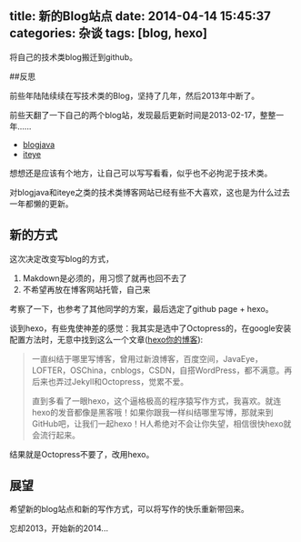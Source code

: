 title: 新的Blog站点
date: 2014-04-14 15:45:37
categories: 杂谈
tags: [blog, hexo]
---

将自己的技术类blog搬迁到github。

<!--more-->

##反思

前些年陆陆续续在写技术类的Blog，坚持了几年，然后2013年中断了。

前些天翻了一下自己的两个blog站，发现最后更新时间是2013-02-17，整整一年......

* [blogjava](http://www.blogjava.net/aoxj/)
* [iteye](http://skydream.iteye.com/)

想想还是应该有个地方，让自己可以写写看看，似乎也不必拘泥于技术类。

对blogjava和iteye之类的技术类博客网站已经有些不大喜欢，这也是为什么过去一年都懒的更新。

## 新的方式

这次决定改变写blog的方式，

1. Makdown是必须的，用习惯了就再也回不去了
2. 不希望再放在博客网站托管，自己来

考察了一下，也参考了其他同学的方案，最后选定了github page + hexo。

谈到hexo，有些鬼使神差的感觉：我其实是选中了Octopress的，在google安装配置方法时，无意中找到这么一个文章([hexo你的博客](http://ibruce.info/2013/11/22/hexo-your-blog/)):

> 一直纠结于哪里写博客，曾用过新浪博客，百度空间，JavaEye，LOFTER，OSChina，cnblogs，CSDN，自搭WordPress，都不满意。再后来也弄过Jekyll和Octopress，觉累不爱。
> 
> 直到多看了一眼hexo，这个逼格极高的程序猿写作方式，我喜欢。就连hexo的发音都像是黑客哦！如果你跟我一样纠结哪里写博，那就来到GitHub吧，让我们一起hexo！H人希绝对不会让你失望，相信很快hexo就会流行起来。

结果就是Octopress不要了，改用hexo。

## 展望

希望新的blog站点和新的写作方式，可以将写作的快乐重新带回来。

忘却2013，开始新的2014...




